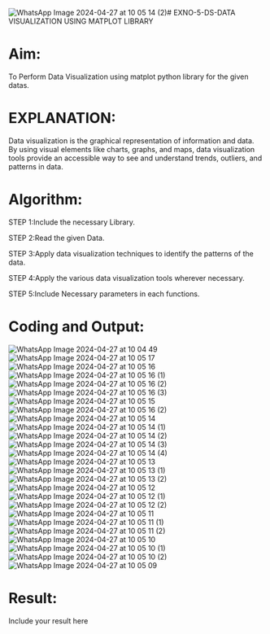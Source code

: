 ![WhatsApp Image 2024-04-27 at 10 05 14 (2)](https://github.com/Sanjit2328/EXNO-5-DS/assets/139331694/fe9d6db1-a114-4b21-8a69-ed8b80cfa20f)# EXNO-5-DS-DATA VISUALIZATION USING MATPLOT LIBRARY

# Aim:
  To Perform Data Visualization using matplot python library for the given datas.

# EXPLANATION:
Data visualization is the graphical representation of information and data. By using visual elements like charts, graphs, and maps, data visualization tools provide an accessible way to see and understand trends, outliers, and patterns in data.

# Algorithm:
STEP 1:Include the necessary Library.

STEP 2:Read the given Data.

STEP 3:Apply data visualization techniques to identify the patterns of the data.

STEP 4:Apply the various data visualization tools wherever necessary.

STEP 5:Include Necessary parameters in each functions.

# Coding and Output:

![WhatsApp Image 2024-04-27 at 10 04 49](https://github.com/Sanjit2328/EXNO-5-DS/assets/139331694/640db907-ca66-4832-8ae4-0cbb052dc7e8)
![WhatsApp Image 2024-04-27 at 10 05 17](https://github.com/Sanjit2328/EXNO-5-DS/assets/139331694/de5b2b93-7ddf-4c39-a7ab-186f69d0f6ef)
![WhatsApp Image 2024-04-27 at 10 05 16](https://github.com/Sanjit2328/EXNO-5-DS/assets/139331694/a2f98cca-274b-4921-9f1c-f5ecdb8d7aca)
![WhatsApp Image 2024-04-27 at 10 05 16 (1)](https://github.com/Sanjit2328/EXNO-5-DS/assets/139331694/369d8c36-cafc-4c98-b63f-d2022ec143fe)
![WhatsApp Image 2024-04-27 at 10 05 16 (2)](https://github.com/Sanjit2328/EXNO-5-DS/assets/139331694/86aad49a-383a-4daf-9ab4-00e2a770e808)
![WhatsApp Image 2024-04-27 at 10 05 16 (3)](https://github.com/Sanjit2328/EXNO-5-DS/assets/139331694/a53ba40f-afe7-408e-a656-30d8dadb1c08)
![WhatsApp Image 2024-04-27 at 10 05 15](https://github.com/Sanjit2328/EXNO-5-DS/assets/139331694/ecac41f8-c5bb-4487-99ea-d78dbd6fc872)
![WhatsApp Image 2024-04-27 at 10 05 16 (2)](https://github.com/Sanjit2328/EXNO-5-DS/assets/139331694/d6bc83a3-1ff7-4a9a-90a0-07f35e1ba7af)
![WhatsApp Image 2024-04-27 at 10 05 14](https://github.com/Sanjit2328/EXNO-5-DS/assets/139331694/6659d38d-27b5-47e9-b79f-70aef7c9e946)
![WhatsApp Image 2024-04-27 at 10 05 14 (1)](https://github.com/Sanjit2328/EXNO-5-DS/assets/139331694/e333a325-c35a-401c-aede-d942d6c82ad8)
![WhatsApp Image 2024-04-27 at 10 05 14 (2)](https://github.com/Sanjit2328/EXNO-5-DS/assets/139331694/834781ca-2458-42fa-aa2e-44173b9f580d)
![WhatsApp Image 2024-04-27 at 10 05 14 (3)](https://github.com/Sanjit2328/EXNO-5-DS/assets/139331694/4f86694b-0c0f-4a1b-baf3-a79f1f0e1fdf)
![WhatsApp Image 2024-04-27 at 10 05 14 (4)](https://github.com/Sanjit2328/EXNO-5-DS/assets/139331694/32d475de-b73a-4604-a1ac-be4d470ffeeb)
![WhatsApp Image 2024-04-27 at 10 05 13](https://github.com/Sanjit2328/EXNO-5-DS/assets/139331694/42591a94-ce37-48e7-97de-75e26dd3430d)
![WhatsApp Image 2024-04-27 at 10 05 13 (1)](https://github.com/Sanjit2328/EXNO-5-DS/assets/139331694/93b712d5-347a-4173-bb9a-f87d10cc283e)
![WhatsApp Image 2024-04-27 at 10 05 13 (2)](https://github.com/Sanjit2328/EXNO-5-DS/assets/139331694/1675d1f3-f06a-4de1-8bbc-6ba17bfd8b48)
![WhatsApp Image 2024-04-27 at 10 05 12](https://github.com/Sanjit2328/EXNO-5-DS/assets/139331694/95dd1a82-2ba1-4ac3-8496-af1c4b3c610d)
![WhatsApp Image 2024-04-27 at 10 05 12 (1)](https://github.com/Sanjit2328/EXNO-5-DS/assets/139331694/b900143c-f3e0-4fa6-8a9a-2f4173becd35)
![WhatsApp Image 2024-04-27 at 10 05 12 (2)](https://github.com/Sanjit2328/EXNO-5-DS/assets/139331694/f404b7ac-8c47-443f-b5df-cedf5e672625)
![WhatsApp Image 2024-04-27 at 10 05 11](https://github.com/Sanjit2328/EXNO-5-DS/assets/139331694/840dca51-6382-4271-919b-e099c915b566)
![WhatsApp Image 2024-04-27 at 10 05 11 (1)](https://github.com/Sanjit2328/EXNO-5-DS/assets/139331694/fdf0bf7b-513e-46eb-9520-72d1e140dbe4)
![WhatsApp Image 2024-04-27 at 10 05 11 (2)](https://github.com/Sanjit2328/EXNO-5-DS/assets/139331694/c67f4dd8-d53f-4824-aaf3-cc7423b6604d)
![WhatsApp Image 2024-04-27 at 10 05 10](https://github.com/Sanjit2328/EXNO-5-DS/assets/139331694/f82042c6-2fbf-4981-addb-ad5356be73c4)
![WhatsApp Image 2024-04-27 at 10 05 10 (1)](https://github.com/Sanjit2328/EXNO-5-DS/assets/139331694/2541d9c2-fcad-46fd-9cdc-5bf66543239b)
![WhatsApp Image 2024-04-27 at 10 05 10 (2)](https://github.com/Sanjit2328/EXNO-5-DS/assets/139331694/ed3d4214-8929-4cfc-9df6-2663065b3a70)
![WhatsApp Image 2024-04-27 at 10 05 09](https://github.com/Sanjit2328/EXNO-5-DS/assets/139331694/0eb534bc-31ec-4f7c-aeb3-a52d3c4baee4)


# Result:
 Include your result here
